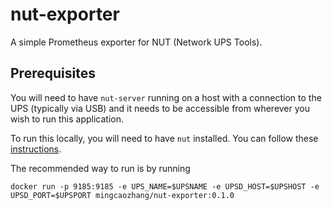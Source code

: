 # nut-exporter

A simple Prometheus exporter for NUT (Network UPS Tools). 

## Prerequisites

You will need to have `nut-server` running on a host with a connection to the UPS (typically via USB) and it needs to
be accessible from wherever you wish to run this application. 

To run this locally, you will need to have `nut` installed. You can follow these 
[instructions](https://wiki.archlinux.org/index.php/Network_UPS_Tools).

The recommended way to run is by running 
```
docker run -p 9185:9185 -e UPS_NAME=$UPSNAME -e UPSD_HOST=$UPSHOST -e UPSD_PORT=$UPSPORT mingcaozhang/nut-exporter:0.1.0
```
